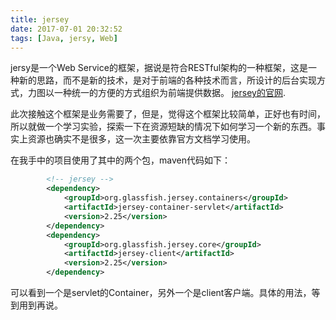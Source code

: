 ```yaml
---
title: jersey
date: 2017-07-01 20:32:52
tags: [Java, jersy, Web]
---
```


jersy是一个Web Service的框架，据说是符合RESTful架构的一种框架，这是一种新的思路，而不是新的技术，是对于前端的各种技术而言，所设计的后台实现方式，力图以一种统一的方便的方式组织为前端提供数据。
[jersey的官网](https://jersy.gtihub.io).

此次接触这个框架是业务需要了，但是，觉得这个框架比较简单，正好也有时间，所以就做一个学习实验，探索一下在资源短缺的情况下如何学习一个新的东西。事实上资源也确实不是很多，这一次主要依靠官方文档学习使用。


在我手中的项目使用了其中的两个包，maven代码如下：

```xml
        <!-- jersey -->
        <dependency>
            <groupId>org.glassfish.jersey.containers</groupId>
            <artifactId>jersey-container-servlet</artifactId>
            <version>2.25</version>
        </dependency>
        <dependency>
            <groupId>org.glassfish.jersey.core</groupId>
            <artifactId>jersey-client</artifactId>
            <version>2.25</version>
        </dependency>
```
可以看到一个是servlet的Container，另外一个是client客户端。具体的用法，等到用到再说。


